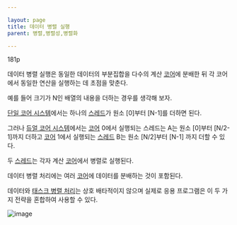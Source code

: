 ```yaml
---

layout: page
title: 데이터 병렬 실행
parent: 병렬,병렬성,병렬화

---
```



181p

데이터 병렬 실행은 동일한 데이터의 부분집합을 다수의 계산 [코어](코어.html)에 분배한 뒤 각 코어에서 동일한 연산을 실행하는 데 초점을 맞춘다.

예를 들어 크기가 N인 배열의 내용을 더하는 경우를 생각해 보자.

[단일 코어 시스템](단일-코어-시스템.html)에서는 하나의 [스레드](스레드.html)가 원소 [0]부터 [N-1]를 더하면 된다.

그러나 [듀얼 코어 시스템](듀얼-코어-시스템.html)에서는 [코어](코어.html) 0에서 실행되는 스레드는 A는 원소 [0]부터 [N/2-1]까지 더하고 [코어](코어.html) 1에서 실행되는 [스레드](스레드.html) B는 원소 [N/2]부터 [N-1] 까지 더할 수 있다.

두 [스레드](스레드.html)는 각자 계산 [코어](코어.html)에서 병렬로 실행된다.

데이터 병렬 처리에는 여러 [코어](코어.html)에 데이터를 분배하는 것이 포함된다.

데이터와 [태스크 병렬 처리](태스크-병렬-실행.html)는 상호 배타적이지 않으며 실제로 응용 프로그램은 이 두 가지 전략을 혼합하여 사용할 수 있다.

![image](https://user-images.githubusercontent.com/116250393/211191976-b63fce77-d579-4b67-8653-49ebbff6c7eb.png)
